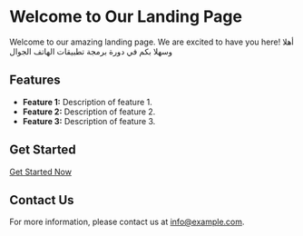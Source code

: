 # Welcome to Our Landing Page

Welcome to our amazing landing page. We are excited to have you here!
أهلا وسهلا بكم في دورة برمجة تطبيقات الهاتف الجوال

## Features
- **Feature 1:** Description of feature 1.
- **Feature 2:** Description of feature 2.
- **Feature 3:** Description of feature 3.

## Get Started
[Get Started Now](#)

## Contact Us
For more information, please contact us at [info@example.com](mailto:info@example.com).